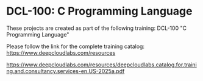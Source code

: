 # DCL-100: C Programming Language

These projects are created as part of the following training: DCL-100 "C Programming Language"

Please follow the link for the complete training catalog: https://www.deepcloudlabs.com/resources

https://www.deepcloudlabs.com/resources/deepcloudlabs.catalog.for.training.and.consultancy.services-en.US-2025a.pdf
